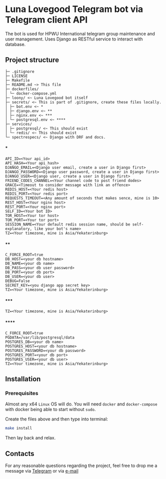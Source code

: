 # Luna Lovegood Telegram bot via Telegram client API
The bot is used for HPWU International telegram group maintenance and user management.
Uses Django as RESTful service to interact with database.

## Project structure
```text
├─ .gitignore
├─ LICENSE
├─ Makefile
├─ README.md ~> This file
├─ dockerfiles/
│ └─ docker-compose.yml
├─ loony/ <~ Luna Lovegood bot itself
├─ secrets/ <~ This is part of .gitignore, create these files locally.
│ ├─ bot.env <~ *
│ ├─ django.env <~ **
│ ├─ nginx.env <~ ***
│ └─ postgresql.env <~ ****
├─ services/
│ ├─ postgresql/ <~ This should exist
│ └─ redis/ <~ This should exist
└─ spectrespecs/ <~ Django with DRF and docs.
```

#### *
```
API_ID=<Your api_id>
API_HASH=<Your api_hash>
DJANGO_EMAIL=<Django user email, create a user in Django first>
DJANGO_PASSWORD=<Django user password, create a user in Django first>
DJANGO_USER=<Django user, create a user in Django first>
FRIEND_CODES_CHANNEL=<Your channel code to post friend dodes>
GRACE=<Timeout to consider message with link an offence>
REDIS_HOST=<Your redis host>
REDIS_PORT=<Your redis port>
REQUESTS_TIMEOUT=<Any amount of seconds that makes sence, mine is 10>
REST_HOST=<Your nginx host>
REST_PORT=<Your nginx port>
SELF_ID=<Your bot ID>
TOR_HOST=<Your tor host>
TOR_PORT=<Your tor port>
SESSION_NAME=<Your default redis session name, should be self-explanatory, like your bot's name>
TZ=<Your timezone, mine is Asia/Yekaterinburg>
```
#### **
```
C_FORCE_ROOT=true
DB_HOST=<your db hostname>
DB_NAME=<your db name>
DB_PASS=<your db user password>
DB_PORT=<your db port>
DB_USER=<your db user>
DEBUG=False
SECRET_KEY=<you django app secret key>
TZ=<Your timezone, mine is Asia/Yekaterinburg>
```
#### ***
```
TZ=<Your timezone, mine is Asia/Yekaterinburg>
```
#### ****
```
C_FORCE_ROOT=true
PGDATA=/var/lib/postgresql/data
POSTGRES_DB=<your db name>
POSTGRES_HOST=<your db hostname>
POSTGRES_PASSWORD=<your db password>
POSTGRES_PORT=<your db port>
POSTGRES_USER=<your db user>
TZ=<Your timezone, mine is Asia/Yekaterinburg>
```

## Installation
### Prerequisites
Almost any x64 `Linux` OS will do.
You will need `docker` and `docker-compose` with docker being able to start without `sudo`.

Create the files above and then type into terminal:
```bash
make install
``` 
Then lay back and relax.

## Contacts
For any reasonable questions regarding the project,
feel free to drop me a message via [Telegram](https://t.me/Spacehug)
or via [e-mail](mailto:spacehug.o0@gmail.com)